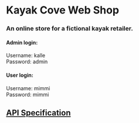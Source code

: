# Kayak Cove Web Shop
### An online store for a fictional kayak retailer.

#### Admin login:
Username: kalle </br>
Password: admin

#### User login:
Username: mimmi </br>
Password: mimmi

## [API Specification](Api_Specification.md)
